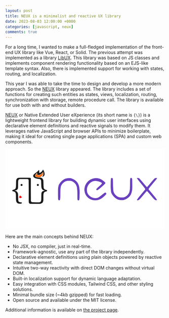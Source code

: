 ```yaml
---
layout: post
title: NEUX is a minimalist and reactive UX library
date: 2023-08-03 12:00:00 +0000
categories: [javascript, neux]
comments: true
---
```


For a long time, I wanted to make a full-fledged implementation of the front-end UX library like Vue, React, or Solid. The previous attempt was implemented as a library [LibUX](/2021/12/02/libux/). This library was based on JS classes and implements component rendering functionality based on an EJS-like template syntax. Also, there is implemented support for working with states, routing, and localization.

This year I was able to take the time to design and develop a more modern approach. So the [NEUX](https://github.com/meefik/neux) library appeared. The library includes a set of functions for creating such entities as states, views, localization, routing, synchronization with storage, remote procedure call. The library is available for use both with and without builders.

[NEUX](https://github.com/meefik/neux) or Native Extended User eXperience (its short name is `{\}`) is a lightweight frontend library for building dynamic user interfaces using declarative element definitions and reactive signals to modify them. It leverages native JavaScript and browser APIs to minimize boilerplate, making it ideal for creating single page applications (SPA) and custom web components.

![neux](/assets/images/neux.png "NEUX")

Here are the main concepts behind NEUX:

- No JSX, no compiler, just in real-time.
- Framework-agnostic, use any part of the library independently.
- Declarative element definitions using plain objects powered by reactive state management.
- Intuitive two-way reactivity with direct DOM changes without virtual DOM.
- Built-in localization support for dynamic language adaptation.
- Easy integration with CSS modules, Tailwind CSS, and other styling solutions.
- Minimal bundle size (~4kb gzipped) for fast loading.
- Open source and available under the MIT license.

Additional information is available on [the project page](/neux).
